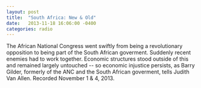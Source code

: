 ```yaml
---
layout: post
title:  "South Africa: New & Old"
date:   2013-11-18 16:06:00 -0400
categories: radio
---
```


The African National Congress went swiftly from being a revolutionary opposition to being part of the South African goverment. Suddenly recent enemies had to work together. Economic structures stood outside of this and remained largely untouched -- so economic injustice persists, as Barry Gilder, formerly of the ANC and the South African goverment, tells Judith Van Allen. Recorded November 1 & 4, 2013. 
